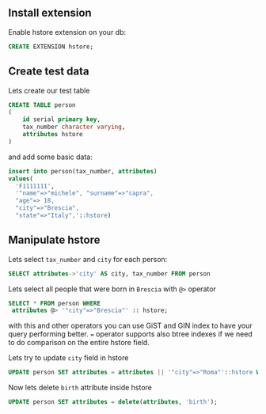 ## Install extension

Enable hstore extension on your db:

```sql
CREATE EXTENSION hstore;
```

## Create test data

Lets create our test table

```sql
CREATE TABLE person
(
    id serial primary key,
    tax_number character varying,
    attributes hstore
)
```

and add some basic data:

```sql
insert into person(tax_number, attributes) 
values(
  'F1111111', 
  '"name"=>"michele", "surname"=>"capra",
  "age"=> 18,
  "city"=>"Brescia",
  "state"=>"Italy",'::hstore)
```

## Manipulate hstore

Lets select `tax_number` and `city` for each person:
```sql
SELECT attributes->'city' AS city, tax_number FROM person
```
Lets select all people that were born in `Brescia` with `@>` operator
```sql
SELECT * FROM person WHERE
 attributes @> '"city"=>"Brescia"' :: hstore;
```

with this and other operators you can use GiST and GIN index to have your query performing better. `=` operator supports also btree indexes if we need to do comparison on the entire hstore field.

Lets try to update `city` field in hstore 
```sql
UPDATE person SET attributes = attributes || '"city"=>"Roma"'::hstore WHERE tax_number= 'F1111111';
```

Now lets delete `birth` attribute inside hstore
```sql
UPDATE person SET attributes = delete(attributes, 'birth');
```
